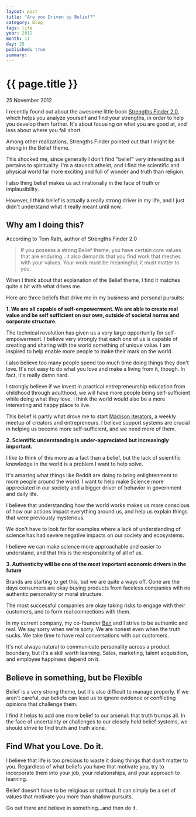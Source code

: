 ```yaml
---
layout: post
title: "Are you Driven by Belief?"
category: Blog
tags: life
year: 2012
month: 11
day: 25
published: true
summary: 
---
```


# {{ page.title }} #

<p class="meta">25 November 2012</p>

I recently found out about the awesome little book [Strengths Finder 2.0](http://www.amazon.com/dp/159562015X/?tag=googhydr-20&hvadid=8045098284&hvpos=1t1&hvexid=&hvnetw=g&hvrand=1146753244203994208&hvpone=13.27&hvptwo=&hvqmt=b&ref=pd_sl_ed0zidzzj_b), which helps you analyze yourself and find your strengths, in order to help you develop them further. It's about focusing on what you are good at, and less about where you fall short.

Among other realizations, Strengths Finder pointed out that I might be strong in the Belief theme.

This shocked me, since generally I don't find "belief" very interesting as it pertains to spirituality. I'm a staunch atheist, and I find the scientific and physical world far more exciting and full of wonder and truth than religion.

I also thing belief makes us act irrationally in the face of truth or implausibility.

However, I think belief is actually a really strong driver in my life, and I just didn't understand what it really meant until now.

Why am I doing this?
--------------------

According to Tom Rath, author of Strengths Finder 2.0

> If you possess a strong Belief theme, you have certain core values that are enduring...it also demands that you find work that meshes with your values. Your work must be meaningful; it must matter to you.

When I think about that explanation of the Belief theme, I find it matches quite a bit with what drives me.

Here are three beliefs that drive me in my business and personal pursuits:

__1. We are all capable of self-empowerment. We are able to create real value and be self sufficient on our own, outside of societal norms and corporate structure.__

The technical revolution has given us a very large opportunity for self-empowerment. I believe very strongly that each one of us is capable of creating and sharing with the world something of unique value. I am inspired to help enable more people to make their mark on the world.

I also believe too many people spend too much time doing things they don't love. It's not easy to do what you love and make a living from it, though. In fact, it's really damn hard. 

I strongly believe if we invest in practical entrepreneurship education from childhood through adulthood, we will have more people being self-sufficient while doing what they love. I think the world would also be a more interesting and happy place to live.

This belief is partly what drove me to start [Madison Iterators](http://madisoniterators.com/), a weekly meetup of creators and entrepreneurs. I believe support systems are crucial in helping us become more self-sufficient, and we need more of them.

__2. Scientific understanding is under-appreciated but increasingly important.__

I like to think of this more as a fact than a belief, but the lack of scientific knowledge in the world is a problem I want to help solve.

It's amazing what things like Reddit are doing to bring enlightenment to more people around the world. I want to help make Science more appreciated in our society and a bigger driver of behavior in government and daily life.

I believe that understanding how the world works makes us more conscious of how our actions impact everything around us, and help us explain things that were previously mysterious.

We don't have to look far for examples where a lack of understanding of science has had severe negative impacts on our society and ecosystems.

I believe we can make science more approachable and easier to understand, and that this is the responsibility of all of us.

__3. Authenticity will be one of the most important economic drivers in the future__

Brands are starting to get this, but we are quite a ways off. Gone are the days consumers are okay buying products from faceless companies with no authentic personality or moral structure.

The most successful companies are okay taking risks to engage with their customers, and to form real connections with them.

In my current company, my co-founder [Ben](http://bensperry.com/) and I strive to be authentic and real. We say sorry when we're sorry. We are honest even when the truth sucks. We take time to have real conversations with our customers. 

It's not always natural to communicate personality across a product boundary, but it's a skill worth learning. Sales, marketing, talent acquisition, and employee happiness depend on it.

Believe in something, but be Flexible
--------------------------------------

Belief is a very strong theme, but it's also difficult to manage properly. If we aren't careful, our beliefs can lead us to ignore evidence or conflicting opinions that challenge them.

I find it helps to add one more belief to our arsenal: that truth trumps all. In the face of uncertainty or challenges to our closely held belief systems, we should strive to find truth and truth alone.


Find What you Love. Do it.
--------------------------

I believe that life is too precious to waste it doing things that don't matter to you. Regardless of what beliefs you have that motivate you, try to incorporate them into your job, your relationships, and your approach to learning.

Belief doesn't have to be religious or spiritual. It can simply be a set of values that motivate you more than shallow pursuits.

Go out there and believe in something...and then do it.
